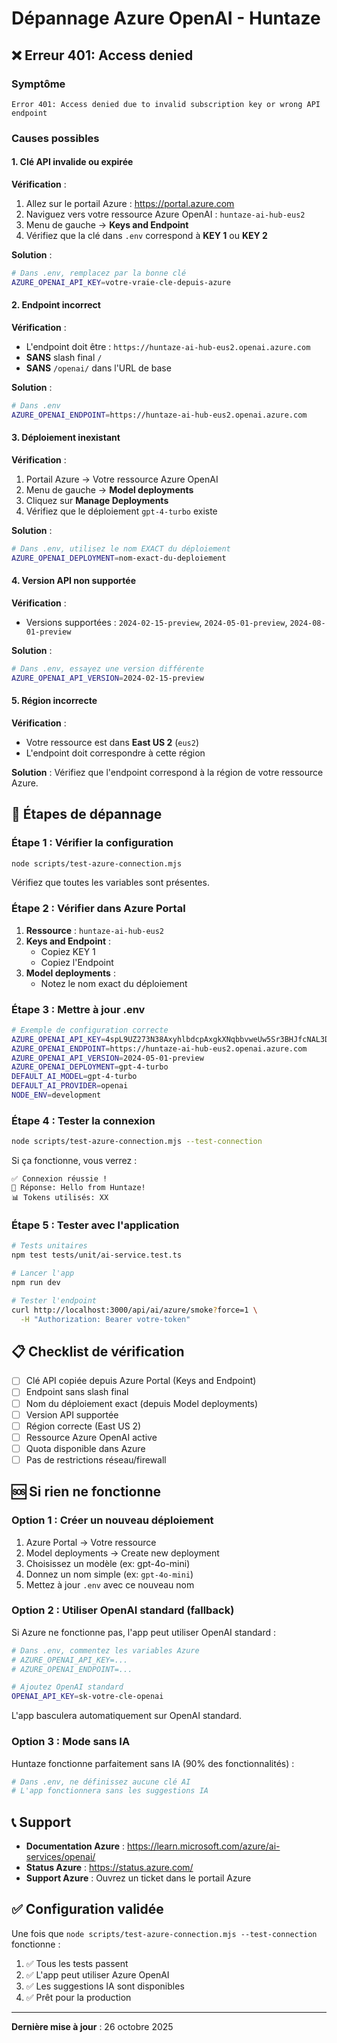 # Dépannage Azure OpenAI - Huntaze

## ❌ Erreur 401: Access denied

### Symptôme
```
Error 401: Access denied due to invalid subscription key or wrong API endpoint
```

### Causes possibles

#### 1. Clé API invalide ou expirée

**Vérification** :
1. Allez sur le portail Azure : https://portal.azure.com
2. Naviguez vers votre ressource Azure OpenAI : `huntaze-ai-hub-eus2`
3. Menu de gauche → **Keys and Endpoint**
4. Vérifiez que la clé dans `.env` correspond à **KEY 1** ou **KEY 2**

**Solution** :
```bash
# Dans .env, remplacez par la bonne clé
AZURE_OPENAI_API_KEY=votre-vraie-cle-depuis-azure
```

#### 2. Endpoint incorrect

**Vérification** :
- L'endpoint doit être : `https://huntaze-ai-hub-eus2.openai.azure.com`
- **SANS** slash final `/`
- **SANS** `/openai/` dans l'URL de base

**Solution** :
```bash
# Dans .env
AZURE_OPENAI_ENDPOINT=https://huntaze-ai-hub-eus2.openai.azure.com
```

#### 3. Déploiement inexistant

**Vérification** :
1. Portail Azure → Votre ressource Azure OpenAI
2. Menu de gauche → **Model deployments**
3. Cliquez sur **Manage Deployments**
4. Vérifiez que le déploiement `gpt-4-turbo` existe

**Solution** :
```bash
# Dans .env, utilisez le nom EXACT du déploiement
AZURE_OPENAI_DEPLOYMENT=nom-exact-du-deploiement
```

#### 4. Version API non supportée

**Vérification** :
- Versions supportées : `2024-02-15-preview`, `2024-05-01-preview`, `2024-08-01-preview`

**Solution** :
```bash
# Dans .env, essayez une version différente
AZURE_OPENAI_API_VERSION=2024-02-15-preview
```

#### 5. Région incorrecte

**Vérification** :
- Votre ressource est dans **East US 2** (`eus2`)
- L'endpoint doit correspondre à cette région

**Solution** :
Vérifiez que l'endpoint correspond à la région de votre ressource Azure.

## 🔧 Étapes de dépannage

### Étape 1 : Vérifier la configuration

```bash
node scripts/test-azure-connection.mjs
```

Vérifiez que toutes les variables sont présentes.

### Étape 2 : Vérifier dans Azure Portal

1. **Ressource** : `huntaze-ai-hub-eus2`
2. **Keys and Endpoint** :
   - Copiez KEY 1
   - Copiez l'Endpoint
3. **Model deployments** :
   - Notez le nom exact du déploiement

### Étape 3 : Mettre à jour .env

```bash
# Exemple de configuration correcte
AZURE_OPENAI_API_KEY=4spL9UZ273N38AxyhlbdcpAxgkXNqbbvweUw5Sr3BHJfcNAL3D4NJQQJ99BHACYeBjFXJ3w3AAABACOG95jj
AZURE_OPENAI_ENDPOINT=https://huntaze-ai-hub-eus2.openai.azure.com
AZURE_OPENAI_API_VERSION=2024-05-01-preview
AZURE_OPENAI_DEPLOYMENT=gpt-4-turbo
DEFAULT_AI_MODEL=gpt-4-turbo
DEFAULT_AI_PROVIDER=openai
NODE_ENV=development
```

### Étape 4 : Tester la connexion

```bash
node scripts/test-azure-connection.mjs --test-connection
```

Si ça fonctionne, vous verrez :
```
✅ Connexion réussie !
📝 Réponse: Hello from Huntaze!
📊 Tokens utilisés: XX
```

### Étape 5 : Tester avec l'application

```bash
# Tests unitaires
npm test tests/unit/ai-service.test.ts

# Lancer l'app
npm run dev

# Tester l'endpoint
curl http://localhost:3000/api/ai/azure/smoke?force=1 \
  -H "Authorization: Bearer votre-token"
```

## 📋 Checklist de vérification

- [ ] Clé API copiée depuis Azure Portal (Keys and Endpoint)
- [ ] Endpoint sans slash final
- [ ] Nom du déploiement exact (depuis Model deployments)
- [ ] Version API supportée
- [ ] Région correcte (East US 2)
- [ ] Ressource Azure OpenAI active
- [ ] Quota disponible dans Azure
- [ ] Pas de restrictions réseau/firewall

## 🆘 Si rien ne fonctionne

### Option 1 : Créer un nouveau déploiement

1. Azure Portal → Votre ressource
2. Model deployments → Create new deployment
3. Choisissez un modèle (ex: gpt-4o-mini)
4. Donnez un nom simple (ex: `gpt-4o-mini`)
5. Mettez à jour `.env` avec ce nouveau nom

### Option 2 : Utiliser OpenAI standard (fallback)

Si Azure ne fonctionne pas, l'app peut utiliser OpenAI standard :

```bash
# Dans .env, commentez les variables Azure
# AZURE_OPENAI_API_KEY=...
# AZURE_OPENAI_ENDPOINT=...

# Ajoutez OpenAI standard
OPENAI_API_KEY=sk-votre-cle-openai
```

L'app basculera automatiquement sur OpenAI standard.

### Option 3 : Mode sans IA

Huntaze fonctionne parfaitement sans IA (90% des fonctionnalités) :

```bash
# Dans .env, ne définissez aucune clé AI
# L'app fonctionnera sans les suggestions IA
```

## 📞 Support

- **Documentation Azure** : https://learn.microsoft.com/azure/ai-services/openai/
- **Status Azure** : https://status.azure.com/
- **Support Azure** : Ouvrez un ticket dans le portail Azure

## ✅ Configuration validée

Une fois que `node scripts/test-azure-connection.mjs --test-connection` fonctionne :

1. ✅ Tous les tests passent
2. ✅ L'app peut utiliser Azure OpenAI
3. ✅ Les suggestions IA sont disponibles
4. ✅ Prêt pour la production

---

**Dernière mise à jour** : 26 octobre 2025
